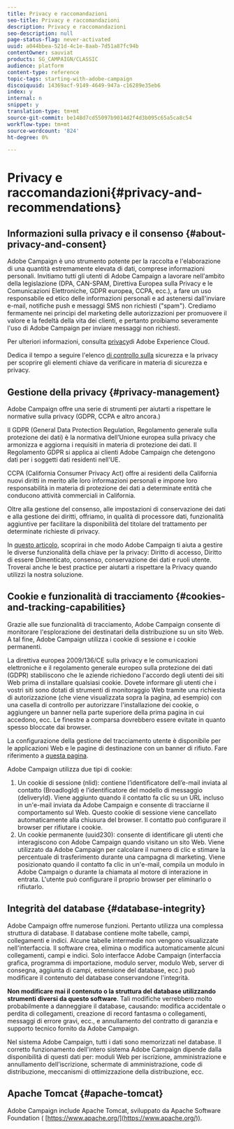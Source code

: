 ```yaml
---
title: Privacy e raccomandazioni
seo-title: Privacy e raccomandazioni
description: Privacy e raccomandazioni
seo-description: null
page-status-flag: never-activated
uuid: a044bbea-521d-4c1e-8aab-7d51a87fc94b
contentOwner: sauviat
products: SG_CAMPAIGN/CLASSIC
audience: platform
content-type: reference
topic-tags: starting-with-adobe-campaign
discoiquuid: 14369acf-9149-4649-947a-c16289e35eb6
index: y
internal: n
snippet: y
translation-type: tm+mt
source-git-commit: be148d7cd55097b9014d2f4d3b095c65a5ca8c54
workflow-type: tm+mt
source-wordcount: '824'
ht-degree: 0%

---
```



# Privacy e raccomandazioni{#privacy-and-recommendations}

## Informazioni sulla privacy e il consenso {#about-privacy-and-consent}

Adobe Campaign è uno strumento potente per la raccolta e l&#39;elaborazione di una quantità estremamente elevata di dati, comprese informazioni personali. Invitiamo tutti gli utenti di Adobe Campaign a lavorare nell&#39;ambito della legislazione (DPA, CAN-SPAM, Direttiva Europea sulla Privacy e le Comunicazioni Elettroniche, GDPR europea, CCPA, ecc.), a fare un uso responsabile ed etico delle informazioni personali e ad astenersi dall&#39;inviare e-mail, notifiche push e messaggi SMS non richiesti (&quot;spam&quot;). Crediamo fermamente nei principi del marketing delle autorizzazioni per promuovere il valore e la fedeltà della vita dei clienti, e pertanto proibiamo severamente l&#39;uso di Adobe Campaign per inviare messaggi non richiesti.

Per ulteriori informazioni, consulta [privacy](https://www.adobe.com/privacy/marketing-cloud.html)di Adobe Experience Cloud.

Dedica il tempo a seguire l&#39;elenco [di controllo sulla](https://docs.campaign.adobe.com/doc/AC/getting_started/EN/security.html) sicurezza e la privacy per scoprire gli elementi chiave da verificare in materia di sicurezza e privacy.

## Gestione della privacy {#privacy-management}

Adobe Campaign offre una serie di strumenti per aiutarti a rispettare le normative sulla privacy (GDPR, CCPA e altro ancora.)

Il GDPR (General Data Protection Regulation, Regolamento generale sulla protezione dei dati) è la normativa dell’Unione europea sulla privacy che armonizza e aggiorna i requisiti in materia di protezione dei dati. Il Regolamento GDPR si applica ai clienti Adobe Campaign che detengono dati per i soggetti dati residenti nell&#39;UE.

CCPA (California Consumer Privacy Act) offre ai residenti della California nuovi diritti in merito alle loro informazioni personali e impone loro responsabilità in materia di protezione dei dati a determinate entità che conducono attività commerciali in California.

Oltre alla gestione del consenso, alle impostazioni di conservazione dei dati e alla gestione dei diritti, offriamo, in qualità di processore dati, funzionalità aggiuntive per facilitare la disponibilità del titolare del trattamento per determinate richieste di privacy.

In [questo articolo](https://helpx.adobe.com/campaign/kb/acc-privacy.html), scoprirai in che modo Adobe Campaign ti aiuta a gestire le diverse funzionalità della chiave per la privacy: Diritto di accesso, Diritto di essere Dimenticato, consenso, conservazione dei dati e ruoli utente. Troverai anche le best practice per aiutarti a rispettare la Privacy quando utilizzi la nostra soluzione.

## Cookie e funzionalità di tracciamento {#cookies-and-tracking-capabilities}

Grazie alle sue funzionalità di tracciamento, Adobe Campaign consente di monitorare l&#39;esplorazione dei destinatari della distribuzione su un sito Web. A tal fine, Adobe Campaign utilizza i cookie di sessione e i cookie permanenti.

La direttiva europea 2009/136/CE sulla privacy e le comunicazioni elettroniche e il regolamento generale europeo sulla protezione dei dati (GDPR) stabiliscono che le aziende richiedono l&#39;accordo degli utenti dei siti Web prima di installare qualsiasi cookie. Dovete informare gli utenti che i vostri siti sono dotati di strumenti di monitoraggio Web tramite una richiesta di autorizzazione (che viene visualizzata sopra la pagina, ad esempio) con una casella di controllo per autorizzare l&#39;installazione dei cookie, o aggiungere un banner nella parte superiore della prima pagina in cui accedono, ecc. Le finestre a comparsa dovrebbero essere evitate in quanto spesso bloccate dai browser.

La configurazione della gestione del tracciamento utente è disponibile per le applicazioni Web e le pagine di destinazione con un banner di rifiuto. Fare riferimento a [questa pagina](../../web/using/web-application-tracking-opt-out.md).

Adobe Campaign utilizza due tipi di cookie:

1. Un cookie di sessione (nlid): contiene l’identificatore dell’e-mail inviata al contatto (BroadlogId) e l’identificatore del modello di messaggio (deliveryId). Viene aggiunto quando il contatto fa clic su un URL incluso in un&#39;e-mail inviata da Adobe Campaign e consente di tracciarne il comportamento sul Web. Questo cookie di sessione viene cancellato automaticamente alla chiusura del browser. Il contatto può configurare il browser per rifiutare i cookie.
1. Un cookie permanente (uuid230): consente di identificare gli utenti che interagiscono con Adobe Campaign quando visitano un sito Web. Viene utilizzato da Adobe Campaign per calcolare il numero di clic e stimare la percentuale di trasferimento durante una campagna di marketing. Viene posizionato quando il contatto fa clic in un&#39;e-mail, compila un modulo in Adobe Campaign o durante la chiamata al motore di interazione in entrata. L&#39;utente può configurare il proprio browser per eliminarlo o rifiutarlo.

## Integrità del database {#database-integrity}

Adobe Campaign offre numerose funzioni. Pertanto utilizza una complessa struttura di database. Il database contiene molte tabelle, campi, collegamenti e indici. Alcune tabelle intermedie non vengono visualizzate nell&#39;interfaccia. Il software crea, elimina o modifica automaticamente alcuni collegamenti, campi e indici. Solo interfacce Adobe Campaign (interfaccia grafica, programma di importazione, modulo server, modulo Web, server di consegna, aggiunta di campi, estensione del database, ecc.) può modificare il contenuto del database conservandone l&#39;integrità.

**Non modificare mai il contenuto o la struttura del database utilizzando strumenti diversi da questo software**. Tali modifiche verrebbero molto probabilmente a danneggiare il database, causando: modifica accidentale o perdita di collegamenti, creazione di record fantasma o collegamenti, messaggi di errore gravi, ecc., e annullamento del contratto di garanzia e supporto tecnico fornito da Adobe Campaign.

Nel sistema Adobe Campaign, tutti i dati sono memorizzati nel database. Il corretto funzionamento dell&#39;intero sistema Adobe Campaign dipende dalla disponibilità di questi dati per: moduli Web per iscrizione, amministrazione e annullamento dell’iscrizione, schermate di amministrazione, code di distribuzione, meccanismi di ottimizzazione della distribuzione, ecc.

## Apache Tomcat {#apache-tomcat}

Adobe Campaign include Apache Tomcat, sviluppato da Apache Software Foundation ( [https://www.apache.org/](https://www.apache.org/)).
